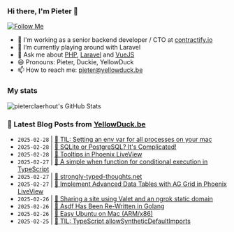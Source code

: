 ### Hi there, I'm Pieter 👋  
[![Follow Me](https://img.shields.io/github/followers/pieterclaerhout?label=Follow&style=social)](https://github.com/pieterclaerhout)

- 🏢 I'm working as a senior backend developer / CTO at [contractify.io](https://contractify.io)
- 🌱 I’m currently playing around with Laravel
- 💬 Ask me about [PHP](https://php.net), [Laravel](http://laravel.com) and [VueJS](https://vuejs.org)
- 😄 Pronouns: Pieter, Duckie, YellowDuck
- 📫 How to reach me: pieter@yellowduck.be

### My stats

![pieterclaerhout's GitHub Stats](https://github-readme-stats.vercel.app/api?username=pieterclaerhout&show_icons=true&count_private=true&line_height=40)

### 📩 Latest Blog Posts from [YellowDuck.be](https://www.yellowduck.be/)
<!-- BLOG-POST-LIST:START -->
- `2025-02-28` | [🐥 TIL: Setting an env var for all processes on your mac](https://www.yellowduck.be/posts/til-setting-an-env-var-for-all-processes-on-your-mac)  
- `2025-02-28` | [🔗 SQLite or PostgreSQL? It&#39;s Complicated!](https://www.yellowduck.be/posts/sqlite-or-postgresql-its-complicated)  
- `2025-02-28` | [🔗 Tooltips in Phoenix LiveView](https://www.yellowduck.be/posts/tooltips-in-phoenix-liveview)  
- `2025-02-27` | [🐥 A simple when function for conditional execution in TypeScript](https://www.yellowduck.be/posts/a-simple-when-function-for-conditional-execution-in-typescript)  
- `2025-02-27` | [🔗 strongly-typed-thoughts.net](https://www.yellowduck.be/posts/strongly-typed-thoughts-net)  
- `2025-02-27` | [🔗 Implement Advanced Data Tables with AG Grid in Phoenix LiveView](https://www.yellowduck.be/posts/implement-advanced-data-tables-with-ag-grid-in-phoenix-liveview)  
- `2025-02-26` | [🐥 Sharing a site using Valet and an ngrok static domain](https://www.yellowduck.be/posts/sharing-a-site-using-valet-and-an-ngrok-static-domain)  
- `2025-02-26` | [🔗 Asdf Has Been Re-Written in Golang](https://www.yellowduck.be/posts/asdf-has-been-re-written-in-golang)  
- `2025-02-26` | [🔗 Easy Ubuntu on Mac &lpar;ARM/x86&rpar;](https://www.yellowduck.be/posts/easy-ubuntu-on-mac-arm-x86-coppieters-new-zealand)  
- `2025-02-25` | [🐥 TIL: TypeScript allowSyntheticDefaultImports](https://www.yellowduck.be/posts/til-typescript-allowsyntheticdefaultimports)  

<!-- BLOG-POST-LIST:END -->
